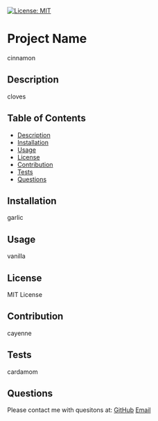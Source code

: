 [![License: MIT](https://img.shields.io/badge/License-MIT-yellow.svg)](https://opensource.org/licenses/MIT)
        
# Project Name
cinnamon
## Description
cloves
## Table of Contents
- [Description](https://github.com/Abi-Queen/Readme-Generator/tree/feature/fix-license/dist#description)
- [Installation](https://github.com/Abi-Queen/Readme-Generator/tree/feature/fix-license/dist#installation)
- [Usage](https://github.com/Abi-Queen/Readme-Generator/tree/feature/fix-license/dist#usage)
- [License](https://github.com/Abi-Queen/Readme-Generator/tree/feature/fix-license/dist#license)
- [Contribution](https://github.com/Abi-Queen/Readme-Generator/tree/feature/fix-license/dist#contribution)
- [Tests](https://github.com/Abi-Queen/Readme-Generator/tree/feature/fix-license/dist#tests)
- [Questions](https://github.com/Abi-Queen/Readme-Generator/tree/feature/fix-license/dist#questions)
## Installation
garlic
## Usage
vanilla
## License
MIT License
## Contribution
cayenne
## Tests
cardamom
## Questions
Please contact me with quesitons at:
[GitHub](undefined)
[Email](undefined)
